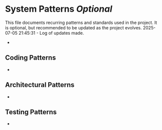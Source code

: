 # System Patterns *Optional*

This file documents recurring patterns and standards used in the project.
It is optional, but recommended to be updated as the project evolves.
2025-07-05 21:45:31 - Log of updates made.

*

## Coding Patterns

*   

## Architectural Patterns

*   

## Testing Patterns

*